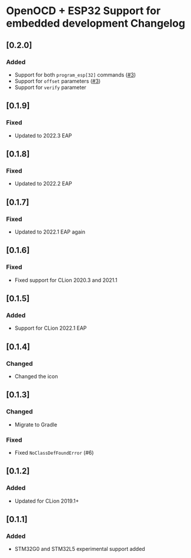 # OpenOCD + ESP32 Support for embedded development Changelog

## [0.2.0]
### Added
- Support for both `program_esp[32]` commands ([#3](https://github.com/ThexXTURBOXx/clion-embedded-esp32/pull/3))
- Support for `offset` parameters ([#3](https://github.com/ThexXTURBOXx/clion-embedded-esp32/pull/3))
- Support for `verify` parameter

## [0.1.9]
### Fixed
- Updated to 2022.3 EAP

## [0.1.8]
### Fixed
- Updated to 2022.2 EAP

## [0.1.7]
### Fixed
- Updated to 2022.1 EAP again

## [0.1.6]
### Fixed
- Fixed support for CLion 2020.3 and 2021.1

## [0.1.5]
### Added
- Support for CLion 2022.1 EAP

## [0.1.4]
### Changed
- Changed the icon

## [0.1.3]
### Changed
- Migrate to Gradle

### Fixed
- Fixed `NoClassDefFoundError` (#6)

## [0.1.2]
### Added
- Updated for CLion 2019.1+

## [0.1.1]
### Added
- STM32G0 and STM32L5 experimental support added
